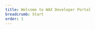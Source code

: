 ```yaml
---
title: Welcome to WAX Developer Portal
breadcrumb: Start
order: 1
---
```


<ContentColumns :ltr="false">
  <template v-slot:first>
    <div>
      <h1>WAX Developer Portal</h1>
      <p>Our mission is to empower developers like you to build innovative applications, NFT marketplaces, decentralized finance (DeFi) tools, and community-driven experiences on the WAX blockchain. With user-friendly infrastructure, robust technical capabilities, and a thriving community, WAX provides the perfect environment to turn your ideas into reality.
      </p>
      <p>
      Inside the WAX Developer Portal, you'll find a wealth of resources to guide you on your development journey. From detailed documentation and tutorials to practical examples and best practices, we've got you covered. Explore the core concepts of the WAX blockchain, learn about its consensus mechanism, understand the role of the WAXP token, and discover how to leverage WAX governance and interoperability features.
      </p>
    </div>
  </template>
  <template v-slot:second>
    <div>
      <br>
      <br>
      <br>
      <ImageWithAspect src="/assets/images/front-cube.png" />
    </div>
  </template>
</ContentColumns>

<ContentLinks>
  <template v-slot:content>
    <h1>LEARN</h1>
    <p>Expand your understanding of blockchain technology and the intricacies of the WAX ecosystem. Discover the mechanics behind the WAX consensus, explore smart contract development, and master essential tools like Cloud Wallet . Dive into our curated resources and empower yourself with in-depth knowledge to navigate the world of blockchain with confidence.</p>
  </template>
  <template v-slot:items>
    <ContentLinkItem href="/learn/about-wax/" text="About WAX" />
    <ContentLinkItem href="/learn/my-cloud-wallet/" text="My Cloud Wallet" />
  </template>
</ContentLinks>

<ContentLinks>
  <template v-slot:content>
    <h1>BUILD</h1>
    <p>Ignite your development skills with the Build section. Dive into Smart Contract and dApp development, leverage powerful ecosystem tools, and unleash your creativity with comprehensive guides, tutorials, and resources. Build innovative blockchain applications and bring your ideas to life on the WAX platform.</p>
  </template>
  <template v-slot:items>
    <ContentLinkItem href="/build/dapp-development/docker-setup/" text="Run WAX on Docker - Quickstart" />
    <ContentLinkItem href="/build/dapp-development/wax-blockchain-setup/" text="Run WAX natively" />
    <ContentLinkItem href="/build/dapp-development/wax-cdt/" text="Learn about the WAX Contract Development Toolkit (WAX-CDT)" />
    <ContentLinkItem href="/build/dapp-development/setup-local-dapp-environment/" text="Set Up a Local dApp Environment" />
    <ContentLinkItem href="/build/dapp-development/smart-contract-quickstart/" text="Smart Contract Quickstart" />
    <ContentLinkItem href="/build/api-reference/rpc_api" text="WAX RPC API" />
    <ContentLinkItem href="/build/api-reference/cdt_api" text="WAX-CDT API" />
  </template>
</ContentLinks>

<ContentLinks>
  <template v-slot:content>
    <h1>OPERATE</h1>
    <p>Elevate your blockchain operations with the Operate section. Master the art of managing blockchain infrastructure, explore node operation, and provision essential APIs. Enhance security, optimize performance, and ensure the seamless operation of your WAX ecosystem. Harness the power of operating blockchain with our comprehensive guides and resources.</p>
  </template>
  <template v-slot:items>
    <ContentLinkItem href="/operate/wax-bp/" text="Node Operator Basics" />
    <ContentLinkItem href="/operate/atomic-assets/" text="Setup and Run your own Atomic Assets API" />
    <ContentLinkItem href="/operate/wax-infrastructure/" text="In-Depth Guides for Node and API operators" />
  </template>
</ContentLinks>

<ContentLinks>
  <template v-slot:content>
    <h1>CREATE</h1>
    <p>Unleash your creativity in the Create section. Discover the tools and possibilities of the WAX blockchain to launch digital assets, NFTs, and community-powered tools. Learn about creation tools, marketplaces, DeFi options, and more to enrich and engage your community. Bring your vision to life on the WAX platform.</p>
  </template>
  <template v-slot:items>
    <ContentLinkItem href="/create/awesome-wax/" text="Awesome WAX" />
    <ContentLinkItem href="/create/docs/" text="Help us improve the docs!" />
  </template>
</ContentLinks>

<ChildTableOfContents :max="2" title="More inside this section" />

